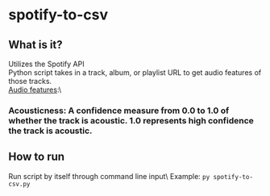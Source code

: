 # spotify-to-csv
## What is it?
Utilizes the Spotify API\
Python script takes in a track, album, or playlist URL to get audio features of those tracks.\
[Audio features](https://developer.spotify.com/documentation/web-api/reference/#objects-index):\
### Acousticness: A confidence measure from 0.0 to 1.0 of whether the track is acoustic. 1.0 represents high confidence the track is acoustic.	
## How to run
Run script by itself through command line input\ 
Example: `py spotify-to-csv.py`
